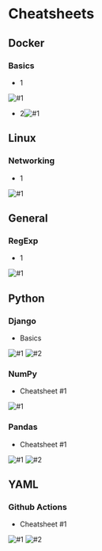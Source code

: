 
# Cheatsheets
## Docker
### Basics
- 1

![#1](Docker/Basics/1/1.jpg)


- 2![#1](Docker/Basics/2/1.jpg)





## Linux
### Networking
- 1

![#1](Linux/Networking/1/1.jpg)


## General
### RegExp
- 1

![#1](General/RegExp/1/1.jpg)





## Python
### Django
- Basics

![#1](Python/Django/Basics/1.jpg)
![#2](Python/Django/Basics/2.jpg)


### NumPy
- Cheatsheet #1

![#1](Python/NumPy/1/1.jpg)


### Pandas
- Cheatsheet #1

![#1](Python/Pandas/1/1.jpg)
![#2](Python/Pandas/1/2.jpg)





## YAML
### Github Actions
- Cheatsheet #1

![#1](YAML/Github_Actions/1/1.jpg)
![#2](YAML/Github_Actions/1/2.jpg)